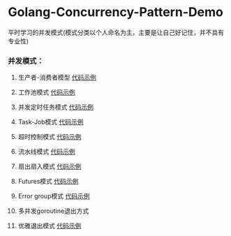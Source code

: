 # Golang-Concurrency-Pattern-Demo

平时学习的并发模式(模式分类以个人命名为主，主要是让自己好记住，并不具有专业性)

### 并发模式：

1. 生产者-消费者模型 [代码示例](https://github.com/StudyPlace-io/Golang-Concurrency-Pattern-Demo/tree/main/producer-consumer-model)

2. 工作池模式 [代码示例](https://github.com/StudyPlace-io/Golang-Concurrency-Pattern-Demo/tree/main/worker-pool-mode) 

3. 并发定时任务模式 [代码示例](https://github.com/StudyPlace-io/Golang-Concurrency-Pattern-Demo/tree/main/cron-task-mode)

4. Task-Job模式 [代码示例](https://github.com/StudyPlace-io/Golang-Concurrency-Pattern-Demo/tree/main/task-job-mode)

5. 超时控制模式 [代码示例](https://github.com/StudyPlace-io/Golang-Concurrency-Pattern-Demo/tree/main/timeout-mode)

6. 流水线模式 [代码示例](https://github.com/StudyPlace-io/Golang-Concurrency-Pattern-Demo/tree/main/pipeline-mode)

7. 扇出扇入模式 [代码示例](https://github.com/StudyPlace-io/Golang-Concurrency-Pattern-Demo/tree/main/fan-in-and-fan-out-mode)

8. Futures模式 [代码示例](https://github.com/StudyPlace-io/Golang-Concurrency-Pattern-Demo/tree/main/future-mode)

9. Error group模式 [代码示例](https://github.com/StudyPlace-io/Golang-Concurrency-Pattern-Demo/tree/main/error-group-mode)

10. 多并发goroutine退出方式

11. 优雅退出模式 [代码示例](https://github.com/StudyPlace-io/Golang-Concurrency-Pattern-Demo/tree/main/exit-gracefully-mode)
